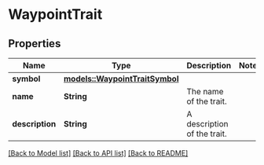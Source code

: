 # WaypointTrait

## Properties

Name | Type | Description | Notes
------------ | ------------- | ------------- | -------------
**symbol** | [**models::WaypointTraitSymbol**](WaypointTraitSymbol.md) |  | 
**name** | **String** | The name of the trait. | 
**description** | **String** | A description of the trait. | 

[[Back to Model list]](../README.md#documentation-for-models) [[Back to API list]](../README.md#documentation-for-api-endpoints) [[Back to README]](../README.md)


